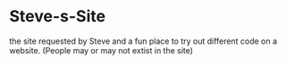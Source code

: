 # Steve-s-Site
the site requested by Steve and a fun place to try out different code on a website. (People may or may not extist in the site)
